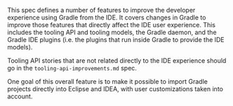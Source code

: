 This spec defines a number of features to improve the developer experience using Gradle from the IDE. It covers changes in Gradle to improve those features that directly affect the IDE user experience. This includes the tooling API and tooling models, the Gradle daemon, and the Gradle IDE plugins (i.e. the plugins that run inside Gradle to provide the IDE models).

Tooling API stories that are not related directly to the IDE experience should go in the `tooling-api-improvements.md` spec.

One goal of this overall feature is to make it possible to import Gradle projects directly into Eclipse and IDEA, with user customizations taken into account.
